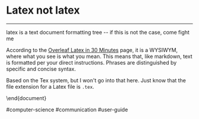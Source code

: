 # Latex not latex
----
latex is a text document formatting tree -- if this is not the case, come fight me

According to the [Overleaf Latex in 30 Minutes](https://www.overleaf.com/learn/latex/Learn_LaTeX_in_30_minutes) page, it is a WYSIWYM, where what you see is what you mean. This means that, like markdown, text is formatted per your direct instructions. Phrases are distinguished by specific and concise syntax.

Based on the Tex system, but I won't go into that here. Just know that the file extension for a Latex file is `.tex`.

\end{document}

#computer-science #communication #user-guide 